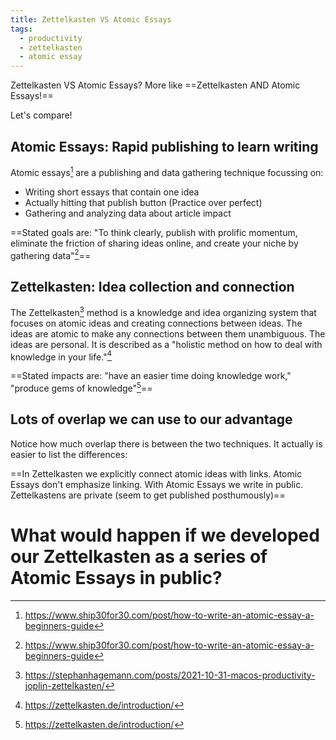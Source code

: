 ```yaml
---
title: Zettelkasten VS Atomic Essays
tags:
  - productivity
  - zettelkasten
  - atomic essay
---
```


Zettelkasten VS Atomic Essays? More like ==Zettelkasten AND Atomic Essays!==
<!--more-->


Let's compare!

## Atomic Essays: Rapid publishing to learn writing

Atomic essays[^1] are a publishing and data gathering technique focussing on:
* Writing short essays that contain one idea
* Actually hitting that publish button (Practice over perfect)
* Gathering and analyzing data about article impact

==Stated goals are: "To think clearly, publish with prolific momentum, eliminate the friction of sharing ideas online, and create your niche by gathering data"[^1]==

## Zettelkasten: Idea collection and connection

The Zettelkasten[^2] method is a knowledge and idea organizing system that focuses on atomic ideas and creating connections between ideas. The ideas are atomic to make any connections between them unambiguous. The ideas are personal. It is described as a "holistic method on how to deal with knowledge in your life."[^3]

==Stated impacts are: "have an easier time doing knowledge work," "produce gems of knowledge"[^3]==

## Lots of overlap we can use to our advantage

Notice how much overlap there is between the two techniques. It actually is easier to list the differences:

==In Zettelkasten we explicitly connect atomic ideas with links. Atomic Essays don't emphasize linking. With Atomic Essays we write in public. Zettelkastens are private (seem to get published posthumously)==

# What would happen if we developed our Zettelkasten as a series of Atomic Essays in public?

[^1]: https://www.ship30for30.com/post/how-to-write-an-atomic-essay-a-beginners-guide
[^2]: https://stephanhagemann.com/posts/2021-10-31-macos-productivity-joplin-zettelkasten/
[^3]: https://zettelkasten.de/introduction/
